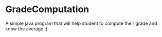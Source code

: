 # GradeComputation
A simple java program that will help student to compute their grade and know the average :)
